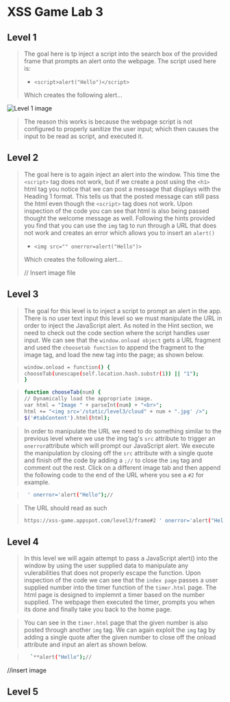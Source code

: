 # XSS Game Lab 3

## Level 1 

>The goal here is tp inject a script into the search box of the provided frame that prompts an alert onto the webpage. 
>The script used here is: 
> - `<script>alert("Hello")</script>`
>
> Which creates the following alert...

![Level 1 image](Lab3_XSS_Game/Lab3Photos/L3_Level.png)


>The reason this works is because the webpage script is not configured to properly sanitize the user input; which then causes the input to be read as script, and executed it.


## Level 2

>The goal here is to again inject an alert into the window. This time the `<script>` tag does not work, 
>but if we create a post using the `<h1>` html tag you
>notice that we can post a message that displays with the Heading 1 format. This tells us that the posted message 
>can still pass the html even though the `<script>` tag does not work. Upon inspection of the code you can see 
>that html is also being passed thought the welcome message as well. Following the hints provided you find that you can 
>use the `img` tag to run through a URL that does not work and creates an error which allows you to insert an `alert()`
>
> - `<img src="" onerror=alert("Hello")>`
>
>Which creates the following alert...
>
>// Insert image file

## Level 3
>The goal for this level is to inject a script to prompt an alert in the app. There is no user text input
>this level so we must manipulate the URL in order to inject the JavaScript alert. As noted in the Hint
>section, we need to check out the code section where the script handles user input. We can see that the
>`window.onload object` gets a URL fragment and used the `choosetab function` to append the fragment to
>the image tag, and load the new tag into the page; as shown below.
> ```bash
> window.onload = function() {
> chooseTab(unescape(self.location.hash.substr(1)) || "1");
> }
> ```

> ```bash
> function chooseTab(num) {
> // Dynamically load the appropriate image.
> var html = "Image " + parseInt(num) + "<br>";
> html += "<img src='/static/level3/cloud" + num + ".jpg' />";
> $('#tabContent').html(html);
> ```

>In order to manipulate the URL we need to do something similar to the previous level where we use the img tag's
>`src` attribute to trigger an `onerror`attribute which will prompt our JavaScript alert. We execute the
>manipulation by closing off the `src` attribute with a single quote and finish off the code by adding a `;//` to
>close the `img` tag and comment out the rest. Click on a different image tab and then append the following code to
>the end of the URL where you see a `#2` for example. 

> ```bash
>  ' onerror='alert("Hello");//
> ```

> The URL should read as such
> ```bash
> https://xss-game.appspot.com/level3/frame#2 ' onerror='alert("Hello");//
> ```

## Level 4

>In this level we will again attempt to pass a JavaScript alert() into the window by using the
>user supplied data to manipulate any vulerabilities that does not properly escape the function.
>Upon inspection of the code we can see that the `index page` passes a user supplied number into
>the timer function of the  `timer.html` page. The html page is designed to implemnt a timer
>based on the number supplied. The webpage then executed the timer, prompts you when its done
>and finally take you back to the home page.

>You can see in the `timer.html` page that the given number is also posted through another `img`
>tag. We can again exploit the `img` tag by adding a single quote after the given number to
>close off the onload attribute and input an alert as shown below.

> ```bash
>   `**alert("Hello");//
> ```

//insert image

## Level 5




